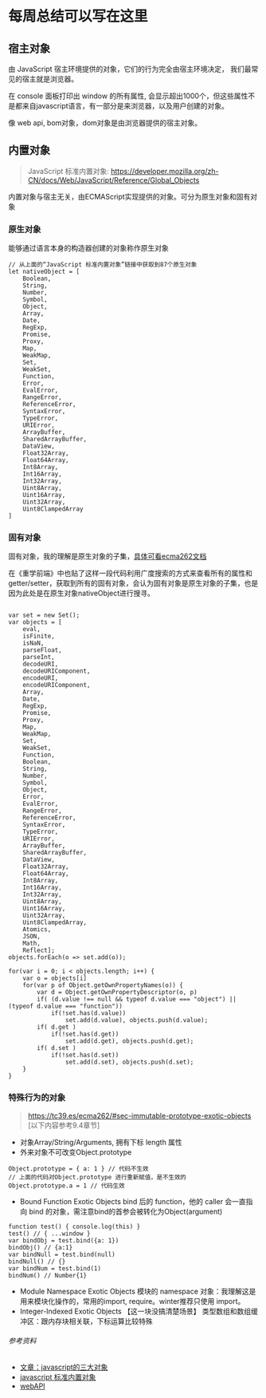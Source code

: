# 每周总结可以写在这里
## 宿主对象
由 JavaScript 宿主环境提供的对象，它们的行为完全由宿主环境决定，
我们最常见的宿主就是浏览器。

在 console 面板打印出 window 的所有属性, 会显示超出1000个，但这些属性不是都来自javascript语言，有一部分是来浏览器，以及用户创建的对象。

像 web api, bom对象，dom对象是由浏览器提供的宿主对象。


## 内置对象
> JavaScript 标准内置对象: https://developer.mozilla.org/zh-CN/docs/Web/JavaScript/Reference/Global_Objects

内置对象与宿主无关，由ECMAScript实现提供的对象。可分为原生对象和固有对象


### 原生对象
能够通过语言本身的构造器创建的对象称作原生对象
```
// 从上面的“JavaScript 标准内置对象”链接中获取到87个原生对象
let nativeObject = [
    Boolean,
    String,
    Number,
    Symbol,
    Object,
    Array,
    Date,
    RegExp,
    Promise,
    Proxy,
    Map,
    WeakMap,
    Set,
    WeakSet,
    Function,
    Error,
    EvalError,
    RangeError,
    ReferenceError,
    SyntaxError,
    TypeError,
    URIError,
    ArrayBuffer,
    SharedArrayBuffer,
    DataView,
    Float32Array,
    Float64Array,
    Int8Array,
    Int16Array,
    Int32Array,
    Uint8Array,
    Uint16Array,
    Uint32Array,
    Uint8ClampedArray
]
```
### 固有对象
固有对象，我的理解是原生对象的子集，[具体可看ecma262文档](https://www.ecma-international.org/ecma-262/9.0/index.html#sec-well-known-intrinsic-objects)

在《重学前端》中也贴了这样一段代码利用广度搜索的方式来查看所有的属性和getter/setter，获取到所有的固有对象，会认为固有对象是原生对象的子集，也是因为此处是在原生对象nativeObject进行搜寻。
```

var set = new Set();
var objects = [
    eval,
    isFinite,
    isNaN,
    parseFloat,
    parseInt,
    decodeURI,
    decodeURIComponent,
    encodeURI,
    encodeURIComponent,
    Array,
    Date,
    RegExp,
    Promise,
    Proxy,
    Map,
    WeakMap,
    Set,
    WeakSet,
    Function,
    Boolean,
    String,
    Number,
    Symbol,
    Object,
    Error,
    EvalError,
    RangeError,
    ReferenceError,
    SyntaxError,
    TypeError,
    URIError,
    ArrayBuffer,
    SharedArrayBuffer,
    DataView,
    Float32Array,
    Float64Array,
    Int8Array,
    Int16Array,
    Int32Array,
    Uint8Array,
    Uint16Array,
    Uint32Array,
    Uint8ClampedArray,
    Atomics,
    JSON,
    Math,
    Reflect];
objects.forEach(o => set.add(o));

for(var i = 0; i < objects.length; i++) {
    var o = objects[i]
    for(var p of Object.getOwnPropertyNames(o)) {
        var d = Object.getOwnPropertyDescriptor(o, p)
        if( (d.value !== null && typeof d.value === "object") || (typeof d.value === "function"))
            if(!set.has(d.value))
                set.add(d.value), objects.push(d.value);
        if( d.get )
            if(!set.has(d.get))
                set.add(d.get), objects.push(d.get);
        if( d.set )
            if(!set.has(d.set))
                set.add(d.set), objects.push(d.set);
    }
}
```

### 特殊行为的对象
> https://tc39.es/ecma262/#sec-immutable-prototype-exotic-objects [以下内容参考9.4章节]

- 对象Array/String/Arguments, 拥有下标 length 属性
- 外来对象不可改变Object.prototype
```
Object.prototype = { a: 1 } // 代码不生效
// 上面的代码对Object.prototype 进行重新赋值，是不生效的
Object.prototype.a = 1 // 代码生效
``` 
-  Bound Function Exotic Objects
bind 后的 function，他的 caller 会一直指向 bind 的对象，需注意bind的首参会被转化为Object(argument)
```
function test() { console.log(this) }
test() // { ...window }
var bindObj = test.bind({a: 1})
bindObj() // {a:1}
var bindNull = test.bind(null)
bindNull() // {}
var bindNum = test.bind(1)
bindNum() // Number{1}
```
- Module Namespace Exotic Objects
模块的 namespace 对象：我理解这是用来模块化操作的，常用的import, require。winter推荐只使用 import。
- Integer-Indexed Exotic Objects 【这一块没搞清楚场景】
类型数组和数组缓冲区：跟内存块相关联，下标运算比较特殊

###### 参考资料
- [文章：javascript的三大对象](https://segmentfault.com/a/1190000011467723#item-3)
- [javascript 标准内置对象](https://developer.mozilla.org/zh-CN/docs/Web/JavaScript/Reference/Global_Objects)
- [webAPI](https://developer.mozilla.org/zh-CN/docs/Web/API)